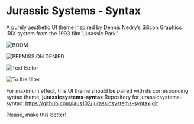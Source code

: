 # Jurassic Systems - Syntax

A purely aesthetic UI theme inspired by Dennis Nedry’s Silicon Graphics IRIX system from the 1993 film 'Jurassic Park.'

![BOOM](http://i.imgur.com/PPxNzh8.png)

![PERMISSION DENIED](http://i.imgur.com/tlYKG9i.png)

![Text Editor](http://i.imgur.com/Mny70C4.png "Note: Using jurassicsystems-syntax")

![To the filter](http://i.imgur.com/tEcpv11.png)

For maximum effect, this UI theme should be paired with its corresponding syntax theme, **jurassicsystems-syntax**
Repository for jurassicsystems-syntax: https://github.com/laus102/jurassicsystems-syntax.git

Please, make this better!  
